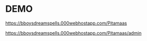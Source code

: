 # DEMO
https://bboysdreamspells.000webhostapp.com/Pitamaas

https://bboysdreamspells.000webhostapp.com/Pitamaas/admin
